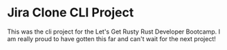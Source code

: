 #   Jira Clone CLI Project

This was the cli project for the Let's Get Rusty Rust Developer Bootcamp. I am really proud to have
gotten this far and can't wait for the next project!